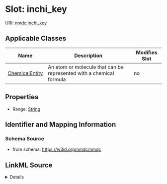 # Slot: inchi_key

URI: [nmdc:inchi_key](https://w3id.org/nmdc/inchi_key)



<!-- no inheritance hierarchy -->




## Applicable Classes

| Name | Description | Modifies Slot |
| --- | --- | --- |
[ChemicalEntity](ChemicalEntity.md) | An atom or molecule that can be represented with a chemical formula |  no  |







## Properties

* Range: [String](String.md)





## Identifier and Mapping Information







### Schema Source


* from schema: https://w3id.org/nmdc/nmdc




## LinkML Source

<details>
```yaml
name: inchi_key
notes:
- 'key set to false due to rare collisions: Pletnev I, Erin A, McNaught A, Blinov
  K, Tchekhovskoi D, Heller S (2012) InChIKey collision resistance: an experimental
  testing. J Cheminform. 4:12'
from_schema: https://w3id.org/nmdc/nmdc
rank: 1000
alias: inchi_key
domain_of:
- ChemicalEntity
range: string

```
</details>